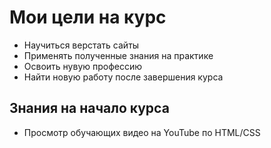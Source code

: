 # Мои цели на курс
- Научиться верстать сайты 
- Применять полученные знания на практике
- Освоить нувую профессию
- Найти новую работу после завершения курса

## Знания на начало курса
- Просмотр обучающих видео на YouTube по HTML/CSS